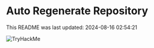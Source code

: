 # Auto Regenerate Repository

This README was last updated: 2024-08-16 02:54:21

 ![TryHackMe](https://tryhackme.com/badge/533634)